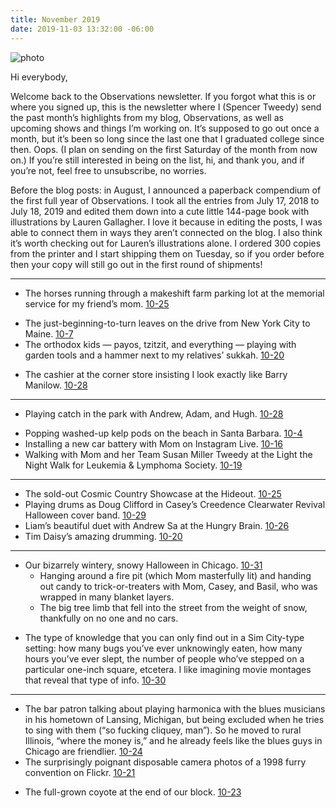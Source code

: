 ```yaml
---
title: November 2019
date: 2019-11-03 13:32:00 -06:00
---
```


![photo](https://ci3.googleusercontent.com/proxy/nZTwDc_MT_IFZ-vv9bEMoHWHrUNDZnCZWh7Bv8r8NrFhfNdPxJNQb3lrXD-A6X1Cqs8=s0-d-e1-ft#https://i.imgur.com/HOmeR7v.jpg)

Hi everybody,

Welcome back to the Observations newsletter. If you forgot what this is or where you signed up, this is the newsletter where I (Spencer Tweedy) send the past month’s highlights from my blog, Observations, as well as upcoming shows and things I’m working on. It’s supposed to go out once a month, but it’s been so long since the last one that I graduated college since then. Oops. (I plan on sending on the first Saturday of the month from now on.) If you’re still interested in being on the list, hi, and thank you, and if you’re not, feel free to unsubscribe, no worries.

Before the blog posts: in August, I announced a paperback compendium of the first full year of Observations. I took all the entries from July 17, 2018 to July 18, 2019 and edited them down into a cute little 144-page book with illustrations by Lauren Gallagher. I love it because in editing the posts, I was able to connect them in ways they aren’t connected on the blog. I also think it’s worth checking out for Lauren’s illustrations alone. I ordered 300 copies from the printer and I start shipping them on Tuesday, so if you order before then your copy will still go out in the first round of shipments!

----
- The horses running through a makeshift farm parking lot at the memorial service for my friend’s mom. <a class="date-code" href="https://spencertweedy.com/observations/102519.html">10-25</a>
* The just-beginning-to-turn leaves on the drive from New York City to Maine. <a class="date-code" href="https://spencertweedy.com/observations/100719.html">10-7</a>
* The orthodox kids — payos, tzitzit, and everything — playing with garden tools and a hammer next to my relatives’ sukkah. <a class="date-code" href="https://spencertweedy.com/observations/102019.html">10-20</a>
- The cashier at the corner store insisting I look exactly like Barry Manilow. <a class="date-code" href="https://spencertweedy.com/observations/102819.html">10-28</a>
---
- Playing catch in the park with Andrew, Adam, and Hugh. <a class="date-code" href="https://spencertweedy.com/observations/102819.html">10-28</a>
* Popping washed-up kelp pods on the beach in Santa Barbara. <a class="date-code" href="https://spencertweedy.com/observations/100419.html">10-4</a>
* Installing a new car battery with Mom on Instagram Live. <a class="date-code" href="https://spencertweedy.com/observations/101619.html">10-16</a>
* Walking with Mom and her Team Susan Miller Tweedy at the Light the Night Walk for Leukemia & Lymphoma Society. <a class="date-code" href="https://spencertweedy.com/observations/101919.html">10-19</a>
---
- The sold-out Cosmic Country Showcase at the Hideout. <a class="date-code" href="https://spencertweedy.com/observations/102519.html">10-25</a>
- Playing drums as Doug Clifford in Casey’s Creedence Clearwater Revival Halloween cover band. <a class="date-code" href="https://spencertweedy.com/observations/102919.html">10-29</a>
- Liam’s beautiful duet with Andrew Sa at the Hungry Brain. <a class="date-code" href="https://spencertweedy.com/observations/102619.html">10-26</a>
- Tim Daisy’s amazing drumming. <a class="date-code" href="https://spencertweedy.com/observations/102019.html">10-20</a>
---
* Our bizarrely wintery, snowy Halloween in Chicago. <a class="date-code" href="https://spencertweedy.com/observations/103119.html">10-31</a>
	* Hanging around a fire pit (which Mom masterfully lit) and handing out candy to trick-or-treaters with Mom, Casey, and Basil, who was wrapped in many blanket layers.
	* The big tree limb that fell into the street from the weight of snow, thankfully on no one and no cars.
- The type of knowledge that you can only find out in a Sim City-type setting: how many bugs you’ve ever unknowingly eaten, how many hours you’ve ever slept, the number of people who’ve stepped on a particular one-inch square, etcetera. I like imagining movie montages that reveal that type of info. <a class="date-code" href="https://spencertweedy.com/observations/103019.html">10-30</a>
---
* The bar patron talking about playing harmonica with the blues musicians in his hometown of Lansing, Michigan, but being excluded when he tries to sing with them (“so fucking cliquey, man”). So he moved to rural Illinois, “where the money is,” and he already feels like the blues guys in Chicago are friendlier. <a class="date-code" href="https://spencertweedy.com/observations/102419.html">10-24</a>
* The surprisingly poignant disposable camera photos of a 1998 furry convention on Flickr. <a class="date-code" href="https://spencertweedy.com/observations/102119.html">10-21</a>
- The full-grown coyote at the end of our block. <a class="date-code" href="https://spencertweedy.com/observations/102319.html">10-23</a>

